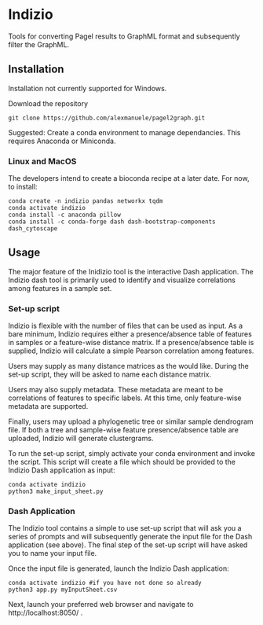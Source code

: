 # Indizio 
Tools for converting Pagel results to GraphML format and subsequently filter the GraphML.

## Installation
Installation not currently supported for Windows.

Download the repository
```
git clone https://github.com/alexmanuele/pagel2graph.git
```

Suggested: Create a conda environment to manage dependancies. This requires Anaconda or Miniconda.

### Linux and MacOS
The developers intend to create a bioconda recipe at a later date.
For now, to install:
```
conda create -n indizio pandas networkx tqdm
conda activate indizio
conda install -c anaconda pillow
conda install -c conda-forge dash dash-bootstrap-components dash_cytoscape
```


## Usage
The major feature of the Inidizio tool is the interactive Dash application.
The Indizio dash tool is primarily used to identify and visualize correlations among features in a sample set.

### Set-up script
Indizio is flexible with the number of files that can be used as input. As a bare minimum, Indizio requires either a presence/absence table of features in samples or a feature-wise distance matrix. If a presence/absence table is supplied, Indizio will calculate a simple Pearson correlation among features.

Users may supply as many distance matrices as the would like. During the set-up script, they will be asked to name each distance matrix.

Users may also supply metadata. These metadata are meant to be correlations of features to specific labels. At this time, only feature-wise metadata are supported.

Finally, users may upload a phylogenetic tree or similar sample dendrogram file. If both a tree and sample-wise feature presence/absence table are uploaded, Indizio will generate clustergrams.

To run the set-up script, simply activate your conda environment and invoke the script. This script will create a file which should be provided to the Indizio Dash application as input:
```
conda activate indizio
python3 make_input_sheet.py
```


### Dash Application
The Indizio tool contains a simple to use set-up script that will ask you a series of prompts and  will subsequently generate the input file for the Dash application (see above). The final step of the set-up script will have asked you to name your input file.

Once the input file is generated, launch the Indizio Dash application:

```
conda activate indizio #if you have not done so already
python3 app.py myInputSheet.csv
```
Next, launch your preferred web browser and navigate to http://localhost:8050/ .
